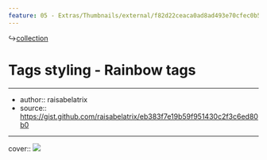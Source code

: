 ```yaml
---
feature: 05 - Extras/Thumbnails/external/f82d22ceaca0ad8ad493e70cfec0b505.png
---
```

↪[collection](collection.md)

# Tags styling - Rainbow tags

---

- author:: raisabelatrix
- source:: https://gist.github.com/raisabelatrix/eb383f7e19b59f951430c2f3c6ed80b0

---

cover:: ![](https://i.imgur.com/QahcMIX.png)

```css

```
